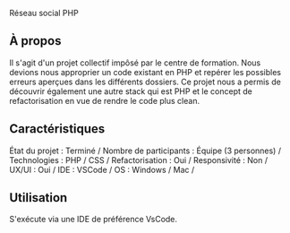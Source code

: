 Réseau social PHP 

## À propos
Il s'agit d'un projet collectif impôsé par le centre de formation. Nous devions nous approprier un code existant en PHP et repérer les possibles erreurs aperçues dans les différents dossiers.
Ce projet nous a permis de découvrir également une autre stack qui est PHP et le concept de refactorisation en vue de rendre le code plus clean.

## Caractéristiques
État du projet : Terminé /
Nombre de participants : Équipe (3 personnes) /
Technologies : PHP / CSS /
Refactorisation : Oui /
Responsivité : Non /
UX/UI : Oui /
IDE : VSCode /
OS : Windows / Mac /

## Utilisation
S'exécute via une IDE de préférence VsCode.



